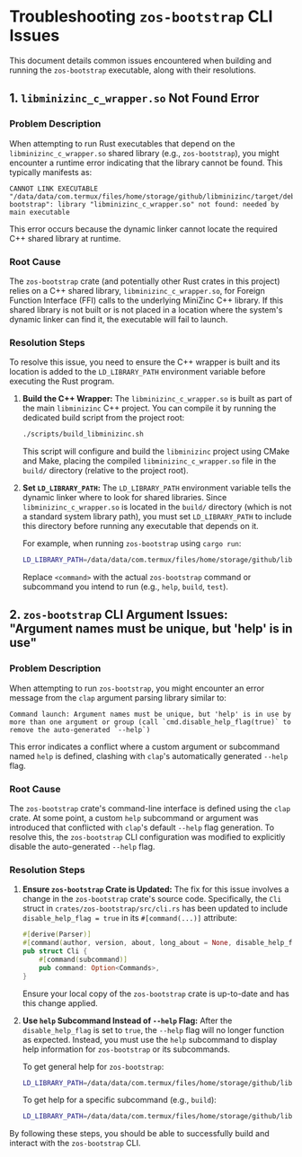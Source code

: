 # Troubleshooting `zos-bootstrap` CLI Issues

This document details common issues encountered when building and running the `zos-bootstrap` executable, along with their resolutions.

## 1. `libminizinc_c_wrapper.so` Not Found Error

### Problem Description

When attempting to run Rust executables that depend on the `libminizinc_c_wrapper.so` shared library (e.g., `zos-bootstrap`), you might encounter a runtime error indicating that the library cannot be found. This typically manifests as:

```
CANNOT LINK EXECUTABLE "/data/data/com.termux/files/home/storage/github/libminizinc/target/debug/zos-bootstrap": library "libminizinc_c_wrapper.so" not found: needed by main executable
```

This error occurs because the dynamic linker cannot locate the required C++ shared library at runtime.

### Root Cause

The `zos-bootstrap` crate (and potentially other Rust crates in this project) relies on a C++ shared library, `libminizinc_c_wrapper.so`, for Foreign Function Interface (FFI) calls to the underlying MiniZinc C++ library. If this shared library is not built or is not placed in a location where the system's dynamic linker can find it, the executable will fail to launch.

### Resolution Steps

To resolve this issue, you need to ensure the C++ wrapper is built and its location is added to the `LD_LIBRARY_PATH` environment variable before executing the Rust program.

1.  **Build the C++ Wrapper:**
    The `libminizinc_c_wrapper.so` is built as part of the main `libminizinc` C++ project. You can compile it by running the dedicated build script from the project root:
    ```bash
    ./scripts/build_libminizinc.sh
    ```
    This script will configure and build the `libminizinc` project using CMake and Make, placing the compiled `libminizinc_c_wrapper.so` file in the `build/` directory (relative to the project root).

2.  **Set `LD_LIBRARY_PATH`:**
    The `LD_LIBRARY_PATH` environment variable tells the dynamic linker where to look for shared libraries. Since `libminizinc_c_wrapper.so` is located in the `build/` directory (which is not a standard system library path), you must set `LD_LIBRARY_PATH` to include this directory before running any executable that depends on it.

    For example, when running `zos-bootstrap` using `cargo run`:
    ```bash
    LD_LIBRARY_PATH=/data/data/com.termux/files/home/storage/github/libminizinc/build cargo run -p zos-bootstrap -- <command>
    ```
    Replace `<command>` with the actual `zos-bootstrap` command or subcommand you intend to run (e.g., `help`, `build`, `test`).

## 2. `zos-bootstrap` CLI Argument Issues: "Argument names must be unique, but 'help' is in use"

### Problem Description

When attempting to run `zos-bootstrap`, you might encounter an error message from the `clap` argument parsing library similar to:

```
Command launch: Argument names must be unique, but 'help' is in use by more than one argument or group (call `cmd.disable_help_flag(true)` to remove the auto-generated `--help`)
```

This error indicates a conflict where a custom argument or subcommand named `help` is defined, clashing with `clap`'s automatically generated `--help` flag.

### Root Cause

The `zos-bootstrap` crate's command-line interface is defined using the `clap` crate. At some point, a custom `help` subcommand or argument was introduced that conflicted with `clap`'s default `--help` flag generation. To resolve this, the `zos-bootstrap` CLI configuration was modified to explicitly disable the auto-generated `--help` flag.

### Resolution Steps

1.  **Ensure `zos-bootstrap` Crate is Updated:**
    The fix for this issue involves a change in the `zos-bootstrap` crate's source code. Specifically, the `Cli` struct in `crates/zos-bootstrap/src/cli.rs` has been updated to include `disable_help_flag = true` in its `#[command(...)]` attribute:
    ```rust
    #[derive(Parser)]
    #[command(author, version, about, long_about = None, disable_help_flag = true)]
    pub struct Cli {
        #[command(subcommand)]
        pub command: Option<Commands>,
    }
    ```
    Ensure your local copy of the `zos-bootstrap` crate is up-to-date and has this change applied.

2.  **Use `help` Subcommand Instead of `--help` Flag:**
    After the `disable_help_flag` is set to `true`, the `--help` flag will no longer function as expected. Instead, you must use the `help` subcommand to display help information for `zos-bootstrap` or its subcommands.

    To get general help for `zos-bootstrap`:
    ```bash
    LD_LIBRARY_PATH=/data/data/com.termux/files/home/storage/github/libminizinc/build cargo run -p zos-bootstrap -- help
    ```

    To get help for a specific subcommand (e.g., `build`):
    ```bash
    LD_LIBRARY_PATH=/data/data/com.termux/files/home/storage/github/libminizinc/build cargo run -p zos-bootstrap -- help build
    ```

By following these steps, you should be able to successfully build and interact with the `zos-bootstrap` CLI.